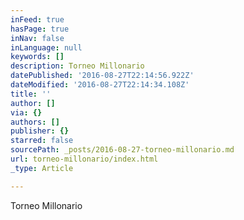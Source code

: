 ```yaml
---
inFeed: true
hasPage: true
inNav: false
inLanguage: null
keywords: []
description: Torneo Millonario
datePublished: '2016-08-27T22:14:56.922Z'
dateModified: '2016-08-27T22:14:34.108Z'
title: ''
author: []
via: {}
authors: []
publisher: {}
starred: false
sourcePath: _posts/2016-08-27-torneo-millonario.md
url: torneo-millonario/index.html
_type: Article

---
```

Torneo Millonario